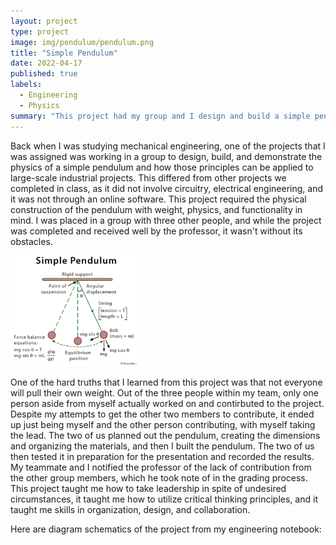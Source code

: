 ```yaml
---
layout: project
type: project
image: img/pendulum/pendulum.png
title: "Simple Pendulum"
date: 2022-04-17
published: true
labels:
  - Engineering
  - Physics
summary: "This project had my group and I design and build a simple pendulum and record the oscialltions, relfecting on our design process for future designs."
---
```



  Back when I was studying mechanical engineering, one of the projects that I was assigned was working in a group to design, build, and demonstrate the physics of a simple pendulum and how those principles can be applied to large-scale industrial projects. This differed from other projects we completed in class, as it did not involve circuitry, electrical engineering, and it was not through an online software. This project required the physical construction of the pendulum with weight, physics, and functionality in mind. I was placed in a group with three other people, and while the project was completed and received well by the professor, it wasn't without its obstacles.

<img width="210px" 
     class="rounded float-start pe-4" 
     src="../img/pendulum/pendulumgraph.jpeg" >

  One of the hard truths that I learned from this project was that not everyone will pull their own weight. Out of the three people within my team, only one person aside from myself actually worked on and contirbuted to the project. Despite my attempts to get the other two members to contribute, it ended up just being myself and the other person contributing, with myself taking the lead. The two of us planned out the pendulum, creating the dimensions and organizing the materials, and then I built the pendulum. The two of us then tested it in preparation for the presentation and recorded the results. My teammate and I notified the professor of the lack of contribution from the other group members, which he took note of in the grading process. This project taught me how to take leadership in spite of undesired circumstances, it taught me how to utilize critical thinking principles, and it taught me skills in organization, design, and collaboration.

Here are diagram schematics of the project from my engineering notebook:




